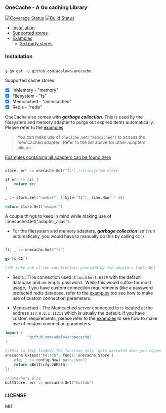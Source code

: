 ### OneCache - A Go caching Library

[![Coverage Status](https://coveralls.io/repos/github/adelowo/onecache/badge.svg)](https://coveralls.io/github/adelowo/onecache)
[![Build Status](https://img.shields.io/travis/adelowo/onecache/master.svg?style=flat-square)](https://travis-ci.org/adelowo/onecache.svg?branch=master)

- [Installation](#install)
- [Supported stores](#stores)
- [Examples](#eg)
  - [3rd party stores](#extra)

<div id="install"></div>

### Installation

```go

$ go get -u github.com/adelowo/onecache

```

<div id="stores"></div>

Supported cache stores

- [x] InMemory - "memory"
- [x] Filesystem - "fs"
- [x] Memcached - "memcached"
- [x] Redis  - "redis"

OneCache also comes with ___garbage collection___. This is used by the filesystem and memory adapter to purge out expired items automatically. Please refer to the [examples][eg]

> You can make use of `onecache.Get("memcached")` to access the memcached adapter.. Refer to the list above for other adapters' aliases. 


<div id="eg"></div>

[Examples containing all adapters can be found here][eg]

```go

store, err := onecache.Get("fs") //filesystem store

if err != nil {
	return err
}

_ := store.Set("number", []byte("42"), time.Hour * 10)

return store.Get("number")

```

A couple things to keep in mind while making use of `onecache.Get("adapter_alias") :

- For the filesystem and memory adapters, ___garbage collection___ isn't run automatically, you would have to manually do this by calling `GC()`.

```go

fs, _ := onecache.Get("fs")

go fs.GC()

//Or make use of the constructors provided by the adapters (auto GC) -- NewXXX()
```

- Redis : THe connection used is `localhost:6379` with the default database and an empty password.. While this would suffce for most usage, if you have custom connection requirements (like a password protected redis database, refer to the [examples][eg] too see how to make use of custom connection parameters.

- Memcached - The Memcached server connected to is located at the address `127.0.0.1:11211` which is usually the default. If you have custom requirements, please refer to the [examples][eg] to see how to make use of custom connection parameters.

<div id="extra"></div>

```go
import (
          "github.com/adelowo/onecache"
)

//This is lazy loaded..The function only  gets executed when you request for the boltdb store
onecache.Extend("boltdb", func() onecache.Store {
	cfg, _ := config.New("path.json")
	return &Bolt{cfg.DBPath}
})

//Somewhere else
boltStore, err := onecache.Get("boltdb")

```

### LICENSE
MIT

[eg]: https://github.com/adelowo/onecache/blob/master/_examples/main.go
